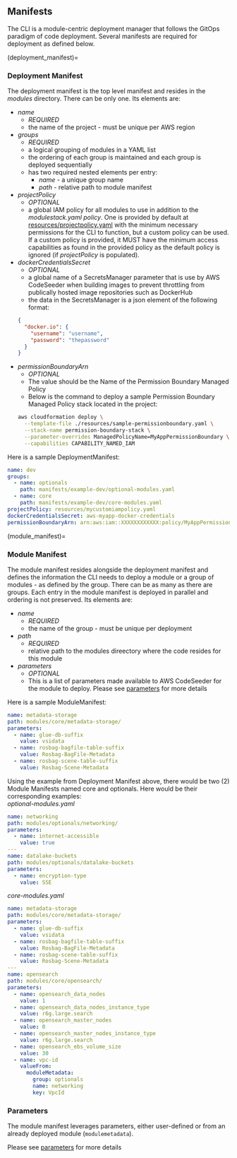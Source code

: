 ## Manifests

The CLI is a module-centric deployment manager that follows the GitOps paradigm of code deployment.  Several manifests are required for deployment as defined below.

(deployment_manifest)=
### Deployment Manifest
The deployment manifest is the top level manifest and resides in the *modules* directory. There can be only one.
Its elements are:

- *name*
  - _REQUIRED_
  - the name of the project - must be unique per AWS region
- *groups*
  - _REQUIRED_
  - a logical grouping of modules in a YAML list
  - the ordering of each group is maintained and each group is deployed sequentially
  - has two required nested elements per entry:
    - _name_ - a unique group name
    - _path_ - relative path to module manifest
- *projectPolicy*
  - _OPTIONAL_
  - a global IAM policy for all modules to use in addition to the *modulestack.yaml policy*.  One is provided by default at [resources/projectpolicy.yaml](../resources/projectpolicy.yaml) with the minimum necessary permissions for the CLI to function, but a custom policy can be used.  If a custom policy is provided, it MUST have the minimum access capabilities as found in the provided policy as the default policy is ignored (if *projectPolicy* is populated).
- *dockerCredentialsSecret*
  - _OPTIONAL_
  -  a global name of a SecretsManager parameter that is use by AWS CodeSeeder when building images to prevent throttling from publically hosted image repositories such as DockerHub
  - the data in the SecretsManager is a json element of the following format:
  ```json
  {
    "docker.io": {
      "username": "username",
      "password": "thepassword"
    }
  }
  ```
- *permissionBoundaryArn*
  - _OPTIONAL_
  - The value should be the Name of the Permission Boundary Managed Policy
  - Below is the command to deploy a sample Permission Boundary Managed Policy stack located in the project:
  ```sh
  aws cloudformation deploy \
    --template-file ./resources/sample-permissionboundary.yaml \
    --stack-name permission-boundary-stack \
    --parameter-overrides ManagedPolicyName=MyAppPermissionBoundary \
    --capabilities CAPABILITY_NAMED_IAM
  ```

Here is a sample DeploymentManifest:

```yaml
name: dev
groups:
  - name: optionals
    path: manifests/example-dev/optional-modules.yaml
  - name: core
    path: manifests/example-dev/core-modules.yaml
projectPolicy: resources/mycustomiampolicy.yaml
dockerCredentialsSecret: aws-myapp-docker-credentials
permissionBoundaryArn: arn:aws:iam::XXXXXXXXXXXX:policy/MyAppPermissionBoundary
```
(module_manifest)=
### Module Manifest

The module manifest resides alongside the deployment manifest and defines the information the CLI needs to deploy a module or a group of modules - as defined by the group. There can be as many as there are groups.   Each entry in the module manifest is deployed in parallel and ordering is not preserved.
Its elements are:
- *name*
  - _REQUIRED_
  - the name of the group - must be unique per deployment
- *path*
  - _REQUIRED_
  - relative path to the modules direectory where the code resides for this module
- *parameters*
  - _OPTIONAL_
  - This is a list of  parameters made available to AWS CodeSeeder for the module to deploy.  Please see [parameters](parameters.md) for more details

Here is a sample ModuleManifest:

```yaml
name: metadata-storage
path: modules/core/metadata-storage/
parameters:
  - name: glue-db-suffix
    value: vsidata
  - name: rosbag-bagfile-table-suffix
    value: Rosbag-BagFile-Metadata
  - name: rosbag-scene-table-suffix
    value: Rosbag-Scene-Metadata
```

Using the example from Deployment Manifest above, there would be two (2) Module Manifests named core and optionals.  Here would be their corresponding examples:<br>
_optional-modules.yaml_

```yaml
name: networking
path: modules/optionals/networking/
parameters:
  - name: internet-accessible
    value: true
---
name: datalake-buckets
path: modules/optionals/datalake-buckets
parameters:
  - name: encryption-type
    value: SSE
```

_core-modules.yaml_

```yaml
name: metadata-storage
path: modules/core/metadata-storage/
parameters:
  - name: glue-db-suffix
    value: vsidata
  - name: rosbag-bagfile-table-suffix
    value: Rosbag-BagFile-Metadata
  - name: rosbag-scene-table-suffix
    value: Rosbag-Scene-Metadata
---
name: opensearch
path: modules/core/opensearch/
parameters:
  - name: opensearch_data_nodes
    value: 1
  - name: opensearch_data_nodes_instance_type
    value: r6g.large.search
  - name: opensearch_master_nodes
    value: 0
  - name: opensearch_master_nodes_instance_type
    value: r6g.large.search
  - name: opensearch_ebs_volume_size
    value: 30
  - name: vpc-id
    valueFrom:
      moduleMetadata:
        group: optionals
        name: networking
        key: VpcId
```
### Parameters
The module manifest leverages parameters, either user-defined or from an already deployed module (`modulemetadata`).

Please see [parameters](parameters.md) for more details
